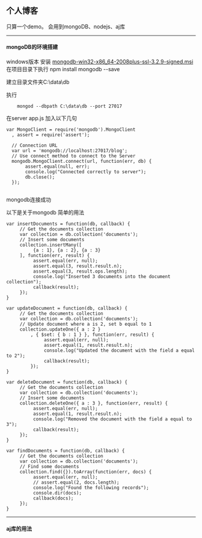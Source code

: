 ## 个人博客

只算一个demo。
会用到mongoDB、nodejs、aj库

---
#### mongoDB的环境搭建

windows版本
安装 [mongodb-win32-x86_64-2008plus-ssl-3.2.9-signed.msi](https://fastdl.mongodb.org/win32/mongodb-win32-x86_64-2008plus-ssl-3.2.9-signed.msi?_ga=1.254607936.938313312.1474618921)
在项目目录下执行 npm install mongodb --save

建立目录文件夹C:\data\db

执行
```
    mongod --dbpath C:\data\db --port 27017
```

在server app.js 加入以下几句
```
var MongoClient = require('mongodb').MongoClient
  , assert = require('assert');
  
  // Connection URL
  var url = 'mongodb://localhost:27017/blog';
  // Use connect method to connect to the Server
  mongodb.MongoClient.connect(url, function(err, db) {
       assert.equal(null, err);
       console.log("Connected correctly to server");
       db.close();
  });
  
```

mongodb连接成功

以下是关于mongodb 简单的用法

```
var insertDocuments = function(db, callback) {
     // Get the documents collection
     var collection = db.collection('documents');
     // Insert some documents
     collection.insertMany([
          {a : 1}, {a : 2}, {a : 3}
     ], function(err, result) {
          assert.equal(err, null);
          assert.equal(3, result.result.n);
          assert.equal(3, result.ops.length);
          console.log("Inserted 3 documents into the document collection");
          callback(result);
     });
}

var updateDocument = function(db, callback) {
     // Get the documents collection
     var collection = db.collection('documents');
     // Update document where a is 2, set b equal to 1
     collection.updateOne({ a : 2 }
         , { $set: { b : 1 } }, function(err, result) {
              assert.equal(err, null);
              assert.equal(1, result.result.n);
              console.log("Updated the document with the field a equal to 2");
              callback(result);
         });
}

var deleteDocument = function(db, callback) {
     // Get the documents collection
     var collection = db.collection('documents');
     // Insert some documents
     collection.deleteOne({ a : 3 }, function(err, result) {
          assert.equal(err, null);
          assert.equal(1, result.result.n);
          console.log("Removed the document with the field a equal to 3");
          callback(result);
     });
}

var findDocuments = function(db, callback) {
     // Get the documents collection
     var collection = db.collection('documents');
     // Find some documents
     collection.find({}).toArray(function(err, docs) {
          assert.equal(err, null);
          // assert.equal(2, docs.length);
          console.log("Found the following records");
          console.dir(docs);
          callback(docs);
     });
}

```



---
#### aj库的用法

